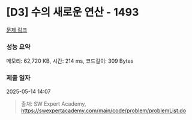 # [D3] 수의 새로운 연산 - 1493 

[문제 링크](https://swexpertacademy.com/main/code/problem/problemDetail.do?contestProbId=AV2b-QGqADMBBASw) 

### 성능 요약

메모리: 62,720 KB, 시간: 214 ms, 코드길이: 309 Bytes

### 제출 일자

2025-05-14 14:07



> 출처: SW Expert Academy, https://swexpertacademy.com/main/code/problem/problemList.do